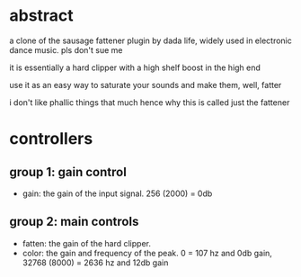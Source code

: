 # abstract

a clone of the sausage fattener plugin by dada life, widely used in electronic dance music. pls don't sue me

it is essentially a hard clipper with a high shelf boost in the high end

use it as an easy way to saturate your sounds and make them, well, fatter

i don't like phallic things that much hence why this is called just the fattener

# controllers

## group 1: gain control

- gain: the gain of the input signal. 256 (2000) = 0db

## group 2: main controls

- fatten: the gain of the hard clipper.
- color: the gain and frequency of the peak. 0 = 107 hz and 0db gain, 32768 (8000) = 2636 hz and 12db gain